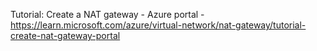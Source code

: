 Tutorial: Create a NAT gateway - Azure portal - https://learn.microsoft.com/azure/virtual-network/nat-gateway/tutorial-create-nat-gateway-portal

